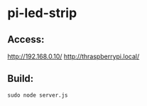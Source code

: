 # pi-led-strip

## Access:
http://192.168.0.10/
http://thraspberrypi.local/

## Build:
`sudo node server.js`
